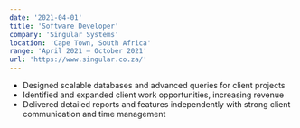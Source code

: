 ```yaml
---
date: '2021-04-01'
title: 'Software Developer'
company: 'Singular Systems'
location: 'Cape Town, South Africa'
range: 'April 2021 – October 2021'
url: 'https://www.singular.co.za/'
---
```


- Designed scalable databases and advanced queries for client projects
- Identified and expanded client work opportunities, increasing revenue
- Delivered detailed reports and features independently with strong client communication and time management
